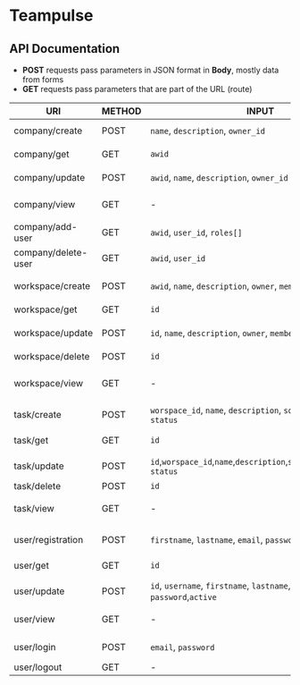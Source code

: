 # Teampulse

## API Documentation

- **POST** requests pass parameters in JSON format in **Body**, mostly data from forms
- **GET** requests pass parameters that are part of the URL (route)

| URI                 | METHOD | INPUT                                                                   | OUTPUT                                                                   |
| ------------------- | ------ | ----------------------------------------------------------------------- | ------------------------------------------------------------------------ |
| company/create      | POST   | `name`, `description`, `owner_id`                                       | `awid`, `name`, `description`, `owner_id`, `users[] {id,roles[]}`                |
| company/get         | GET    | `awid`                                                                  | `awid`, `name`, `description`, `owner_id`, `users[] {id,roles[]}`                |
| company/update      | POST   | `awid`, `name`, `description`, `owner_id`                               | `awid`, `name`, `description`, `owner_id`, `users[] {id,roles[]}`                |
| company/view        | GET    | -                                                                       | `companies[] { awid, name, description, owner_id, users[] {id,roles[]} }`       |
| company/add-user    | GET    | `awid`, `user_id`, `roles[] `                                            | `added`                                                                  |
| company/delete-user | GET    | `awid`, `user_id`                                                        | `deleted`                                                                |
|                     |        |                                                                         |                                                                          |
| workspace/create    | POST   | `awid`, `name`, `description`, `owner`, `members[] {id}`                | ` awid`, `id `, `name`, `description`, `owner`, `members[] {id}`         |
| workspace/get       | GET    | `id`                                                                    | `id`, `name`, `description`, `owner`, `members[] {id}`                   |
| workspace/update    | POST   | `id`, `name`, `description`, `owner`, `members[] {id}`                  | `id`, `name`, `description`, `owner`, `members[] {id}`                   |
| workspace/delete    | POST   | `id`                                                                    | `id`, `name`, `description`, `owner`, `members[] {id}`                   |
| workspace/view      | GET    | -                                                                       | `workspaces[] { id, name, description, owner, members[] {id} }`          |
|                     |        |                                                                         |                                                                          |
| task/create         | POST   | `worspace_id`, `name`, `description`, `solver_id`, `deadline`, `status` | `worspace_id`,`id`, `name`, `description`, `solver_id`, `deadline`, `status`|
| task/get            | GET    | `id`                                                                    | `worspace_id`,`id`, `name`, `description`, `solver_id`, `deadline`, `status`|
| task/update         | POST   | `id`,`worspace_id`,`name`,`description`,`solver_id`,`deadline`, `status`| `worspace_id`,`id`, `name`, `description`, `solver_id`, `deadline`, `status`|
| task/delete         | POST   | `id`                                                                    | `deleted`                                                                |  
| task/view           | GET    | -                                                                       | `tasks[] {worspace_id,id,name,description, solver_id, deadline, status}` |
|                     |        |                                                                         |                                                                          |
| user/registration   | POST   | `firstname`, `lastname`, `email`, `password`                            | `id`, `firstname`, `lastname`, `email`, `superAdmin`, `roles`, `active`  |
| user/get            | GET    | `id`                                                                    | `id`, `firstname`, `lastname`, `email`, `superAdmin`, `roles`, `active`  |
| user/update         | POST   | `id`, `username`, `firstname`, `lastname`, `email`, `password`,`active` | `id`, `firstname`, `lastname`, `email`, `superAdmin`, `roles`, `active`  |
| user/view           | GET    | -                                                                       | `users[] { id, firstname, lastname, email, superAdmin, roles, active }`  |
| user/login          | POST   | `email`, `password`                                                     | `id`, `firstname`, `lastname`, `email`, `superAdmin`, `roles`, `active`  |
| user/logout         | GET    | -                                                                       |                                                                          |

